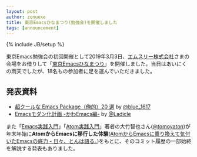 ```yaml
---
layout: post
author: zonuexe
title: 東京Emacsひなまつり(勉強会)を開催しました
tags: [announcement]
---
```

{% include JB/setup %}

東京Emacs勉強会の初回開催として<time datetime="2019-03-03T14:00:00+09:00">2019年3月3日</time>、[エムスリー株式会社][m3-inc]さまの会場をお借りして「[東京Emacsひなまつり][connpass]」を開催しました。当日はあいにくの雨天でしたが、18名もの参加者に足を運んでいただきました。

## 発表資料

 * [超クールな Emacs Package（俺的）20 選](https://speakerdeck.com/blue0513/chao-kuruna-emacs-package-an-de-20-xuan) by [@blue_1617]
 * [Emacsモダン化計画 -かわEmacs編-](https://qiita.com/Ladicle/items/feb5f9dce9adf89652cf) by [@Ladicle]

また「[Emacs実践入門]」「[Atom実践入門]」著者の大竹智也さん([@tomoyaton])が年末年始に**AtomからEmacsに移行した体験**([AtomからEmacsに乗り換えて気付いたEmacsの底力 - 日々、とんは語る。])をもとに、そのコミット履歴の一部始終を解説する発表もありました。

[@Ladicle]: https://twitter.com/Ladicle
[@blue_1617]: https://twitter.com/blue_1617
[@tomoyaton]: https://twitter.com/tomoyaton
[AtomからEmacsに乗り換えて気付いたEmacsの底力 - 日々、とんは語る。]: https://blog.tomoya.dev/2019/01/switch-to-emacs-from-atom/
[Atom実践入門]: https://gihyo.jp/book/2016/978-4-7741-8270-4
[Emacs実践入門]: https://gihyo.jp/book/2017/978-4-7741-9235-2
[connpass]: https://tokyo-emacs.connpass.com/event/121603/
[m3-inc]: https://corporate.m3.com/
